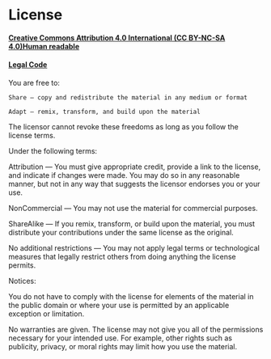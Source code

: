 # License 
#### [Creative Commons Attribution 4.0 International (CC BY-NC-SA 4.0)Human readable](https://creativecommons.org/licenses/by-nc-sa/4.0/)
#### [Legal Code](https://creativecommons.org/licenses/by-nc-sa/4.0/legalcode)

You are free to:

    Share — copy and redistribute the material in any medium or format

    Adapt — remix, transform, and build upon the material
    
The licensor cannot revoke these freedoms as long as you follow the license terms.

Under the following terms:

Attribution — You must give appropriate credit, provide a link to the license,
and indicate if changes were made. You may do so in any reasonable manner, but
not in any way that suggests the licensor endorses you or your use.

NonCommercial — You may not use the material for commercial purposes.

ShareAlike — If you remix, transform, or build upon the material, you must
distribute your contributions under the same license as the original.

No additional restrictions — You may not apply legal terms or technological
measures that legally restrict others from doing anything the license permits.


Notices:

You do not have to comply with the license for elements of the material in the
public domain or where your use is permitted by an applicable exception or
limitation.

No warranties are given. The license may not give you all of the permissions
necessary for your intended use. For example, other rights such as publicity,
privacy, or moral rights may limit how you use the material.
